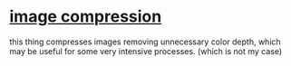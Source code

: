 # [image compression](https://nottgy.github.io/einstain/flex-image-compression/index.html)
this thing compresses images removing unnecessary color depth, which may be useful for some very intensive processes. (which is not my case)
